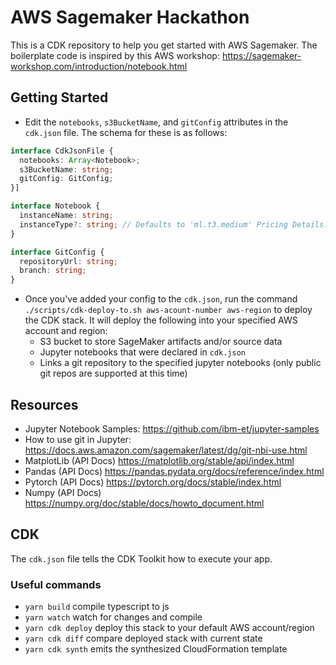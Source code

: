 # AWS Sagemaker Hackathon
This is a CDK repository to help you get started with AWS Sagemaker.
The boilerplate code is inspired by this AWS workshop: https://sagemaker-workshop.com/introduction/notebook.html
## Getting Started
- Edit the `notebooks`, `s3BucketName`, and `gitConfig` attributes in the `cdk.json` file. The schema for these is as follows:
```typescript
interface CdkJsonFile {
  notebooks: Array<Notebook>;
  s3BucketName: string;
  gitConfig: GitConfig;
}]

interface Notebook {
  instanceName: string;
  instanceType?: string; // Defaults to 'ml.t3.medium' Pricing Details: https://aws.amazon.com/sagemaker/pricing/
}

interface GitConfig {
  repositoryUrl: string;
  branch: string;
}
```
- Once you've added your config to the `cdk.json`, run the command `./scripts/cdk-deploy-to.sh aws-acount-number aws-region` to deploy the CDK stack. It will deploy the following into your specified AWS account and region:
  - S3 bucket to store SageMaker artifacts and/or source data
  - Jupyter notebooks that were declared in `cdk.json`
  - Links a git repository to the specified jupyter notebooks (only public git repos are supported at this time)

## Resources
- Jupyter Notebook Samples: https://github.com/ibm-et/jupyter-samples
- How to use git in Jupyter: https://docs.aws.amazon.com/sagemaker/latest/dg/git-nbi-use.html
- MatplotLib (API Docs) https://matplotlib.org/stable/api/index.html
- Pandas (API Docs) https://pandas.pydata.org/docs/reference/index.html
- Pytorch (API Docs) https://pytorch.org/docs/stable/index.html
- Numpy (API Docs) https://numpy.org/doc/stable/docs/howto_document.html

## CDK
The `cdk.json` file tells the CDK Toolkit how to execute your app.

### Useful commands
 * `yarn build`           compile typescript to js
 * `yarn watch`           watch for changes and compile
 * `yarn cdk deploy`      deploy this stack to your default AWS account/region
 * `yarn cdk diff`        compare deployed stack with current state
 * `yarn cdk synth`       emits the synthesized CloudFormation template
